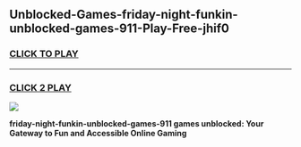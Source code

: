 
## Unblocked-Games-friday-night-funkin-unblocked-games-911-Play-Free-jhif0
<h3>
<a href="https://premium76.site?title=friday-night-funkin-unblocked-games-911&ref=23A">CLICK TO PLAY</a></h3>
<hr>

<h3>
<a href="https://premium76.site?title=friday-night-funkin-unblocked-games-911&ref=23A">CLICK 2 PLAY</a>
  
</h3>

<a href="https://premium76.site?title=friday-night-funkin-unblocked-games-911&ref=23A"><img src="https://clearcache.store/games.png"></a>


**friday-night-funkin-unblocked-games-911 games unblocked: Your Gateway to Fun and Accessible Online Gaming**
